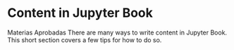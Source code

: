 Content in Jupyter Book
=======================
Materias Aprobadas
There are many ways to write content in Jupyter Book. This short section
covers a few tips for how to do so.
